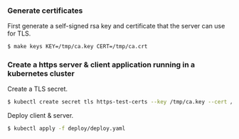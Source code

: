 ### Generate certificates

First generate a self-signed rsa key and certificate that the server can use for TLS.

```sh
$ make keys KEY=/tmp/ca.key CERT=/tmp/ca.crt
```

### Create a https server & client application running in a kubernetes cluster

Create a TLS secret.

```sh
$ kubectl create secret tls https-test-certs --key /tmp/ca.key --cert /tmp/ca.crt
```

Deploy client & server.

```sh
$ kubectl apply -f deploy/deploy.yaml
```
